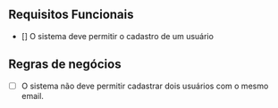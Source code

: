 ## Requisitos Funcionais

- []  O sistema deve permitir o cadastro de um usuário

## Regras de negócios

- [ ] O sistema não deve permitir cadastrar dois usuários com o mesmo email.

